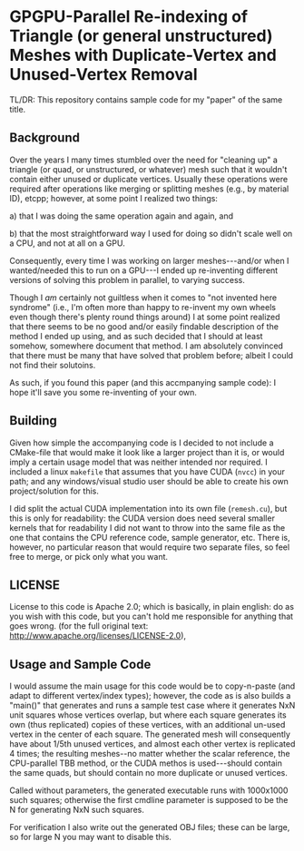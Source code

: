 # GPGPU-Parallel Re-indexing of Triangle (or general unstructured) Meshes with Duplicate-Vertex and Unused-Vertex Removal

TL/DR: This repository contains sample code for my "paper" of the same title.

## Background

Over the years I many times stumbled over the need for "cleaning up" a
triangle (or quad, or unstructured, or whatever) mesh such that it
wouldn't contain either unused or duplicate vertices. Usually these
operations were required after operations like merging or splitting
meshes (e.g., by material ID), etcpp; however, at some point I
realized two things:

a) that I was doing the same operation again and again, and

b) that the most straightforward way I used for doing so didn't scale well 
on a CPU, and not at all on a GPU.

Consequently, every time I was working on larger meshes---and/or when
I wanted/needed this to run on a GPU---I ended up re-inventing
different versions of solving this problem in parallel, to varying
success.

Though I *am* certainly not guiltless when it comes to "not invented
here syndrome" (i.e., I'm often more than happy to re-invent my own
wheels even though there's plenty round things around) I at some point
realized that there seems to be no good and/or easily findable
description of the method I ended up using, and as such decided that I
should at least somehow, somewhere document that method. I am
absolutely convinced that there must be many that have solved that
problem before; albeit I could not find their solutoins.

As such, if you found this paper (and this accmpanying sample code): 
I hope it'll save you some re-inventing of your own.

## Building

Given how simple the accompanying code is I decided to not include a
CMake-file that would make it look like a larger project than it is,
or would imply a certain usage model that was neither intended nor
required. I included a linux `makefile` that assumes that you have
CUDA (`nvcc`) in your path; and any windows/visual studio user should
be able to create his own project/solution for this. 

I did split the actual CUDA implementation into its own file
(`remesh.cu`), but this is only for readability: the CUDA version does
need several smaller kernels that for readability I did not want to
throw into the same file as the one that contains the CPU reference
code, sample generator, etc. There is, however, no particular reason
that would require two separate files, so feel free to merge, or pick
only what you want.

## LICENSE

License to this code is Apache 2.0; which is basically, in plain
english: do as you wish with this code, but you can't hold me
responsible for anything that goes wrong. (for the full original text:
http://www.apache.org/licenses/LICENSE-2.0),

## Usage and Sample Code

I would assume the main usage for this code would be to copy-n-paste
(and adapt to different vertex/index types); however, the code as is
also builds a "main()" that generates and runs a sample test case
where it generates NxN unit squares whose vertices overlap, but where
each square generates its own (thus replicated) copies of these
vertices, with an additional un-used vertex in the center of each
square. The generated mesh will consequently have about 1/5th unused
vertices, and almost each other vertex is replicated 4 times; the
resulting meshes--no matter whether the scalar reference, the
CPU-parallel TBB method, or the CUDA methos is used---should contain
the same quads, but should contain no more duplicate or unused
vertices.

Called without parameters, the generated executable runs with
1000x1000 such squares; otherwise the first cmdline parameter is
supposed to be the N for generating NxN such squares. 

For verification I also write out the generated OBJ files; these can
be large, so for large N you may want to disable this.
